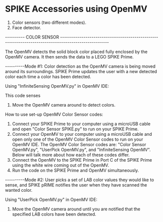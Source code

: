 # SPIKE Accessories using OpenMV

1. Color sensors (two different modes).
2. Face detector.

---------- COLOR SENSOR -------------------------------------------------------------------------------------------------------

The OpenMV detects the solid block color placed fully enclosed by the OpenMV camera. It then sends the data to a LEGO SPIKE Prime.

----------Mode #1: Color detection as the OpenMV camera is being moved around its surroundings. SPIKE Prime updates the user with a new detected color each time a color has been detected. 

Using "InfiniteSensing OpenMV.py" in OpenMV IDE:

This code senses 
1. Move the OpenMV camera around to detect colors.

How to use set-up OpenMV Color Sensor codes:
1. Connect your SPIKE Prime to your computer using a microUSB cable and open "Color Sensor SPIKE.py" to run on your SPIKE Prime.
2. Connect your OpenMV to your computer using a microUSB cable and open only one of the OpenMV Color Sensor codes to run on your OpenMV IDE. The OpenMV Color Sensor codes are: "Color Sensor OpenMV.py", "UserPick OpenMV.py", and "InfiniteSensing OpenMV". Below will talk more about how each of these codes differ. 
3. Connect the OpenMV to the SPIKE Prime in Port C of the SPIKE Prime using the white wire coming out of the OpenMV.
4. Run the code on the SPIKE Prime and OpenMV simultaneously.

----------Mode #2: User picks a set of LAB color values they would like to sense, and SPIKE pRIME notifies the user when they have scanned the wanted color. 

Using "UserPick OpenMV.py" in OpenMV IDE:

1. Move the OpenMV camera around until you are notified that the specified LAB colors have been detected.


